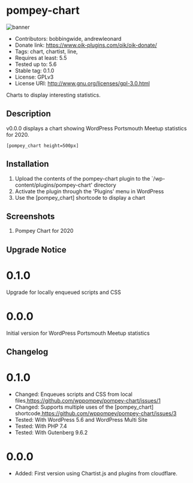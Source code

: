 # pompey-chart 
![banner](https://raw.githubusercontent.com/bobbingwide/pompey-chart/main/assets/pompey-chart-banner-772x250.jpg)
* Contributors: bobbingwide, andrewleonard
* Donate link: https://www.oik-plugins.com/oik/oik-donate/
* Tags: chart, chartist, line,
* Requires at least: 5.5
* Tested up to: 5.6
* Stable tag: 0.1.0
* License: GPLv3
* License URI: http://www.gnu.org/licenses/gpl-3.0.html

Charts to display interesting statistics.

## Description 
v0.0.0 displays a chart showing WordPress Portsmouth Meetup statistics for 2020.

```
[pompey_chart height=500px]
```
## Installation 
1. Upload the contents of the pompey-chart plugin to the `/wp-content/plugins/pompey-chart' directory
1. Activate the plugin through the 'Plugins' menu in WordPress
1. Use the [pompey_chart] shortcode to display a chart

## Screenshots 
1. Pompey Chart for 2020

## Upgrade Notice 
# 0.1.0 
Upgrade for locally enqueued scripts and CSS

# 0.0.0 
Initial version for WordPress Portsmouth Meetup statistics

## Changelog 
# 0.1.0 
* Changed: Enqueues scripts and CSS from local files,https://github.com/wppompey/pompey-chart/issues/1
* Changed: Supports multiple uses of the [pompey_chart] shortcode,https://github.com/wppompey/pompey-chart/issues/3
* Tested: With WordPress 5.6 and WordPress Multi Site
* Tested: With PHP 7.4
* Tested: With Gutenberg 9.6.2

# 0.0.0 
* Added: First version using Chartist.js and plugins from cloudflare.
